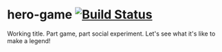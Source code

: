 # hero-game [![Build Status](https://travis-ci.org/javakat/hero-game.svg?branch=master)](https://travis-ci.org/javakat/hero-game)
Working title. Part game, part social experiment. Let's see what it's like to make a legend!

